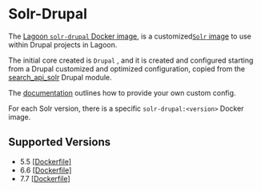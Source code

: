 # Solr-Drupal

The [Lagoon `solr-drupal` Docker image](https://github.com/uselagoon/lagoon-images/blob/main/images/solr-drupal/7.7.Dockerfile), is a customized[`Solr` image](./) to use within Drupal projects in Lagoon.

The initial core created is `Drupal` , and it is created and configured starting from a Drupal customized and optimized configuration, copied from the [search\_api\_solr](https://www.drupal.org/project/search_api_solr) Drupal module.

The [documentation](./#lagoon-and-openshift-adaptions) outlines how to provide your own custom config.

For each Solr version, there is a specific `solr-drupal:<version>` Docker image.

## Supported Versions

* 5.5 [\[Dockerfile\]](https://github.com/uselagoon/lagoon-images/blob/main/images/solr-drupal/5.5.Dockerfile)
* 6.6 [\[Dockerfile\]](https://github.com/uselagoon/lagoon-images/blob/main/images/solr-drupal/6.6.Dockerfile)
* 7.7 [\[Dockerfile\]](https://github.com/uselagoon/lagoon-images/blob/main/images/solr-drupal/7.7.Dockerfile)

